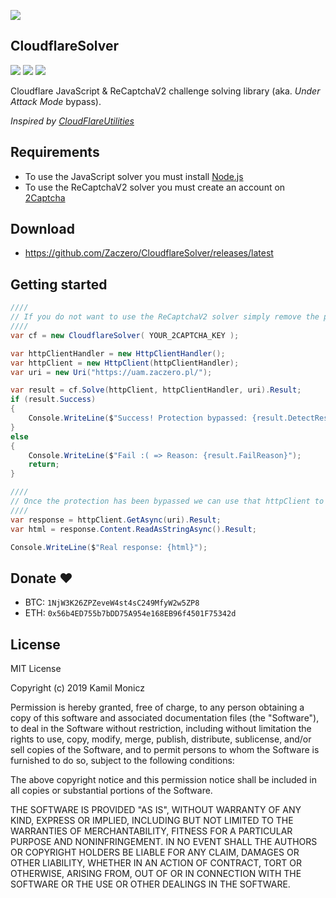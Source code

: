 ![](https://i.imgur.com/c4FeZHz.png)

## CloudflareSolver

![](https://img.shields.io/github/release/Zaczero/CloudflareSolver.svg)
![](https://img.shields.io/nuget/v/CloudflareSolver.svg)
![](https://img.shields.io/github/license/Zaczero/CloudflareSolver.svg)

Cloudflare JavaScript & ReCaptchaV2 challenge solving library (aka. *Under Attack Mode* bypass).

*Inspired by [CloudFlareUtilities
](https://github.com/elcattivo/CloudFlareUtilities)*

## Requirements

* To use the JavaScript solver you must install [Node.js](https://nodejs.org/)
* To use the ReCaptchaV2 solver you must create an account on [2Captcha](http://2captcha.com/?from=6591885)

## Download

* https://github.com/Zaczero/CloudflareSolver/releases/latest

## Getting started

```cs
////
// If you do not want to use the ReCaptchaV2 solver simply remove the parameter
////
var cf = new CloudflareSolver( YOUR_2CAPTCHA_KEY );

var httpClientHandler = new HttpClientHandler();
var httpClient = new HttpClient(httpClientHandler);
var uri = new Uri("https://uam.zaczero.pl/");

var result = cf.Solve(httpClient, httpClientHandler, uri).Result;
if (result.Success)
{
    Console.WriteLine($"Success! Protection bypassed: {result.DetectResult.Protection}");
}
else
{
    Console.WriteLine($"Fail :( => Reason: {result.FailReason}");
    return;
}

////
// Once the protection has been bypassed we can use that httpClient to send the requests as usual
////
var response = httpClient.GetAsync(uri).Result;
var html = response.Content.ReadAsStringAsync().Result;

Console.WriteLine($"Real response: {html}");
```

## Donate ❤️

* BTC: `1NjW3K26ZPZeveW4st4sC249MfyW2w5ZP8`
* ETH: `0x56b4ED755b7bDD75A954e168EB96f4501F75342d`

## License

MIT License

Copyright (c) 2019 Kamil Monicz

Permission is hereby granted, free of charge, to any person obtaining a copy
of this software and associated documentation files (the "Software"), to deal
in the Software without restriction, including without limitation the rights
to use, copy, modify, merge, publish, distribute, sublicense, and/or sell
copies of the Software, and to permit persons to whom the Software is
furnished to do so, subject to the following conditions:

The above copyright notice and this permission notice shall be included in all
copies or substantial portions of the Software.

THE SOFTWARE IS PROVIDED "AS IS", WITHOUT WARRANTY OF ANY KIND, EXPRESS OR
IMPLIED, INCLUDING BUT NOT LIMITED TO THE WARRANTIES OF MERCHANTABILITY,
FITNESS FOR A PARTICULAR PURPOSE AND NONINFRINGEMENT. IN NO EVENT SHALL THE
AUTHORS OR COPYRIGHT HOLDERS BE LIABLE FOR ANY CLAIM, DAMAGES OR OTHER
LIABILITY, WHETHER IN AN ACTION OF CONTRACT, TORT OR OTHERWISE, ARISING FROM,
OUT OF OR IN CONNECTION WITH THE SOFTWARE OR THE USE OR OTHER DEALINGS IN THE
SOFTWARE.
